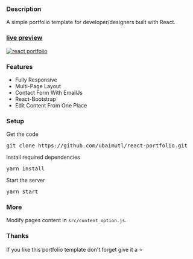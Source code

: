### Description

A simple portfolio template for developer/designers built with React. 

### [live preview](https://haps-portfolio.vercel.app/)

[![react portfoiio](src/assets/images/react%20portfolio%20gif.gif)](https://haps-portfolio.vercel.app/)

### Features

- Fully Responsive
- Multi-Page Layout
- Contact Form With EmailJs
- React-Bootstrap
- Edit Content From One Place

### Setup

Get the code

<pre>git clone https://github.com/ubaimutl/react-portfolio.git</pre>
 
Install required dependencies

<pre>yarn install</pre>


Start the server

<pre>yarn start</pre>

### More

Modify pages content in  `src/content_option.js`.

### Thanks

If you like this portfolio template don't forget give it a ⭐ 
